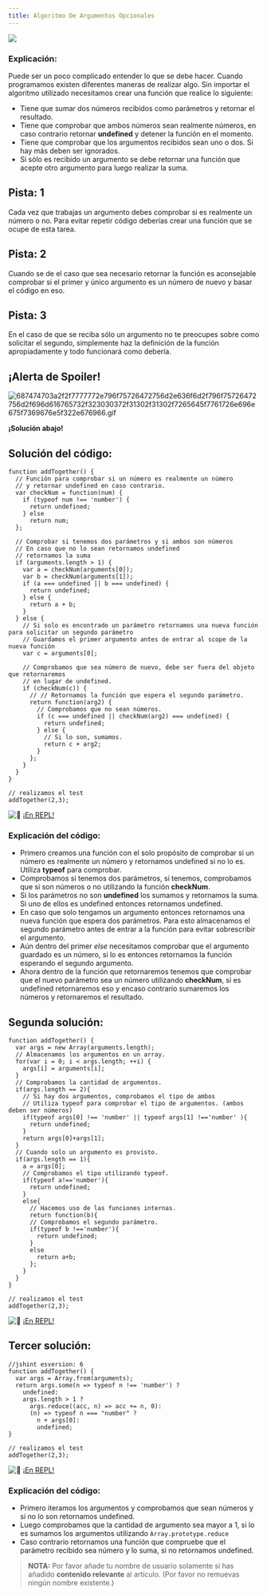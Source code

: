 ```yaml
---
title: Algoritmo De Argumentos Opcionales
---
```

![](//discourse-user-assets.s3.amazonaws.com/original/2X/f/ff2fd8ffa014eea28587a8ef4933340d3dcc4b09.jpg)

### Explicación:

Puede ser un poco complicado entender lo que se debe hacer. Cuando programamos existen diferentes maneras de realizar algo. Sin importar el algoritmo utilizado necesitamos crear una función que realice lo siguiente:

*   Tiene que sumar dos números recibidos como parámetros y retornar el resultado.
*   Tiene que comprobar que ambos números sean realmente números, en caso contrario retornar **undefined** y detener la función en el momento.
*   Tiene que comprobar que los argumentos recibidos sean uno o dos. Si hay más deben ser ignorados.
*   Si sólo es recibido un argumento se debe retornar una función que acepte otro argumento para luego realizar la suma.

## Pista: 1

Cada vez que trabajas un argumento debes comprobar si es realmente un número o no. Para evitar repetir código deberías crear una función que se ocupe de esta tarea.

## Pista: 2

Cuando se de el caso que sea necesario retornar la función es aconsejable comprobar si el primer y único argumento es un número de nuevo y basar el código en eso.

## Pista: 3

En el caso de que se reciba sólo un argumento no te preocupes sobre como solicitar el segundo, simplemente haz la definición de la función apropiadamente y todo funcionará como debería.

## ¡Alerta de Spoiler!

![687474703a2f2f7777772e796f75726472756d2e636f6d2f796f75726472756d2f696d616765732f323030372f31302f31302f7265645f7761726e696e675f7369676e5f322e676966.gif](//discourse-user-assets.s3.amazonaws.com/original/2X/2/2d6c412a50797771301e7ceabd554cef4edcd74d.gif)

**¡Solución abajo!**

## Solución del código:

    function addTogether() {
      // Función para comprobar si un número es realmente un número
      // y retornar undefined en caso contrario.
      var checkNum = function(num) {
        if (typeof num !== 'number') {
          return undefined;
        } else
          return num;
      };

      // Comprobar si tenemos dos parámetros y si ambos son números
      // En caso que no lo sean retornamos undefined
      // retornamos la suma
      if (arguments.length > 1) {
        var a = checkNum(arguments[0]);
        var b = checkNum(arguments[1]);
        if (a === undefined || b === undefined) {
          return undefined;
        } else {
          return a + b;
        }
      } else {
        // Si solo es encontrado un parámetro retornamos una nueva función para solicitar un segundo parámetro
        // Guardamos el primer argumento antes de entrar al scope de la nueva función
        var c = arguments[0];

        // Comprobamos que sea número de nuevo, debe ser fuera del objeto que retornaremos
        // en lugar de undefined.
        if (checkNum(c)) {
          // // Retornamos la función que espera el segundo parámetro.
          return function(arg2) {
            // Comprobamos que no sean números.
            if (c === undefined || checkNum(arg2) === undefined) {
              return undefined;
            } else {
              // Si lo son, sumamos.
              return c + arg2;
            }
          };
        }
      }
    }

    // realizamos el test
    addTogether(2,3);

![:rocket:](//forum.freecodecamp.com/images/emoji/emoji_one/rocket.png?v=2 ":rocket:") [¡En REPL!](https://repl.it/CLnz/0)

### Explicación del código:

*   Primero creamos una función con el solo propósito de comprobar si un número es realmente un número y retornamos undefined si no lo es. Utiliza **typeof** para comprobar.
*   Comprobamos si tenemos dos parámetros, si tenemos, comprobamos que si son números o no utilizando la función **checkNum**.
*   Si los parámetros no son **undefined** los sumamos y retornamos la suma. Si uno de ellos es undefined entonces retornamos undefined.
*   En caso que solo tengamos un argumento entonces retornamos una nueva función que espera dos parámetros. Para esto almacenamos el segundo parámetro antes de entrar a la función para evitar sobrescribir el argumento.
*   Aún dentro del primer _else_ necesitamos comprobar que el argumento guardado es un número, si lo es entonces retornamos la función esperando el segundo argumento.
*   Ahora dentro de la función que retornaremos tenemos que comprobar que el nuevo parámetro sea un número utilizando **checkNum**, si es undefined retornaremos eso y encaso contrario sumaremos los números y retornaremos el resultado.

## Segunda solución:

    function addTogether() {
      var args = new Array(arguments.length);
      // Almacenamos los argumentos en un array.
      for(var i = 0; i < args.length; ++i) {
        args[i] = arguments[i];
      }
      // Comprobamos la cantidad de argumentos.
      if(args.length == 2){
        // Si hay dos argumentos, comprobamos el tipo de ambos
        // Utiliza typeof para comprobar el tipo de argumentos. (ambos deben ser números)
        if(typeof args[0] !== 'number' || typeof args[1] !=='number' ){
          return undefined;
        }
        return args[0]+args[1];
      }
      // Cuando solo un argumento es provisto.
      if(args.length == 1){
        a = args[0];
        // Comprobamos el tipo utilizando typeof.
        if(typeof a!=='number'){
          return undefined;
        }
        else{
          // Hacemos uso de las funciones internas.
          return function(b){
          // Comprobamos el segundo parámetro.
          if(typeof b !=='number'){
            return undefined;
          }
          else
            return a+b;
          };
        }
      }
    }

    // realizamos el test
    addTogether(2,3);

![:rocket:](//forum.freecodecamp.com/images/emoji/emoji_one/rocket.png?v=2 ":rocket:") [¡En REPL!](https://repl.it/CLoA/0)

## Tercer solución:

    //jshint esversion: 6
    function addTogether() {
      var args = Array.from(arguments);
      return args.some(n => typeof n !== 'number') ? 
        undefined: 
        args.length > 1 ?
          args.reduce((acc, n) => acc += n, 0):
          (n) => typeof n === "number" ? 
            n + args[0]:
            undefined;
    }

    // realizamos el test
    addTogether(2,3);

![:rocket:](//forum.freecodecamp.com/images/emoji/emoji_one/rocket.png?v=2 ":rocket:") [¡En REPL!](https://repl.it/CLoB/0)

### Explicación del código:

*   Primero iteramos los argumentos y comprobamos que sean números y si no lo son retornamos undefined.
*   Luego comprobamos que la cantidad de argumento sea mayor a 1, si lo es sumamos los argumentos utilizando `Array.prototype.reduce`
*   Caso contrario retornamos una función que compruebe que el parámetro recibido sea número y lo suma, si no retornamos undefined.

> **NOTA:** Por favor añade tu nombre de usuario solamente si has añadido **contenido relevante** al artículo. (Por favor no remuevas ningún nombre existente.)